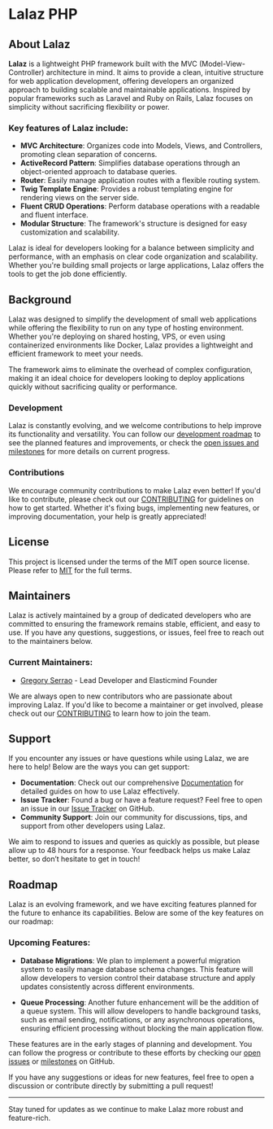 # Lalaz PHP

## About Lalaz

**Lalaz** is a lightweight PHP framework built with the MVC (Model-View-Controller) architecture in mind. It aims to provide a clean, intuitive structure for web application development, offering developers an organized approach to building scalable and maintainable applications. Inspired by popular frameworks such as Laravel and Ruby on Rails, Lalaz focuses on simplicity without sacrificing flexibility or power.

### Key features of Lalaz include:

- **MVC Architecture**: Organizes code into Models, Views, and Controllers, promoting clean separation of concerns.
- **ActiveRecord Pattern**: Simplifies database operations through an object-oriented approach to database queries.
- **Router**: Easily manage application routes with a flexible routing system.
- **Twig Template Engine**: Provides a robust templating engine for rendering views on the server side.
- **Fluent CRUD Operations**: Perform database operations with a readable and fluent interface.
- **Modular Structure**: The framework's structure is designed for easy customization and scalability.

Lalaz is ideal for developers looking for a balance between simplicity and performance, with an emphasis on clear code organization and scalability. Whether you're building small projects or large applications, Lalaz offers the tools to get the job done efficiently.

## Background

Lalaz was designed to simplify the development of small web applications while offering the flexibility to run on any type of hosting environment. Whether you're deploying on shared hosting, VPS, or even using containerized environments like Docker, Lalaz provides a lightweight and efficient framework to meet your needs. 

The framework aims to eliminate the overhead of complex configuration, making it an ideal choice for developers looking to deploy applications quickly without sacrificing quality or performance.

### Development

Lalaz is constantly evolving, and we welcome contributions to help improve its functionality and versatility. You can follow our [development roadmap](#) to see the planned features and improvements, or check the [open issues and milestones](#) for more details on current progress.

### Contributions

We encourage community contributions to make Lalaz even better! If you'd like to contribute, please check out our [CONTRIBUTING](./CONTRIBUTING.md) for guidelines on how to get started. Whether it's fixing bugs, implementing new features, or improving documentation, your help is greatly appreciated!

## License 

This project is licensed under the terms of the MIT open source license. Please refer to [MIT](./LICENSE) for the full terms.

## Maintainers

Lalaz is actively maintained by a group of dedicated developers who are committed to ensuring the framework remains stable, efficient, and easy to use. If you have any questions, suggestions, or issues, feel free to reach out to the maintainers below.

### Current Maintainers:

- [Gregory Serrao](https://github.com/gregperes) - Lead Developer and Elasticmind Founder

We are always open to new contributors who are passionate about improving Lalaz. If you'd like to become a maintainer or get involved, please check out our [CONTRIBUTING](./CONTRIBUTING.md) to learn how to join the team.

## Support

If you encounter any issues or have questions while using Lalaz, we are here to help! Below are the ways you can get support:

- **Documentation**: Check out our comprehensive [Documentation](#) for detailed guides on how to use Lalaz effectively.
- **Issue Tracker**: Found a bug or have a feature request? Feel free to open an issue in our [Issue Tracker](#) on GitHub.
- **Community Support**: Join our community for discussions, tips, and support from other developers using Lalaz.

We aim to respond to issues and queries as quickly as possible, but please allow up to 48 hours for a response. Your feedback helps us make Lalaz better, so don’t hesitate to get in touch!

## Roadmap

Lalaz is an evolving framework, and we have exciting features planned for the future to enhance its capabilities. Below are some of the key features on our roadmap:

### Upcoming Features:

- **Database Migrations**: We plan to implement a powerful migration system to easily manage database schema changes. This feature will allow developers to version control their database structure and apply updates consistently across different environments.
  
- **Queue Processing**: Another future enhancement will be the addition of a queue system. This will allow developers to handle background tasks, such as email sending, notifications, or any asynchronous operations, ensuring efficient processing without blocking the main application flow.

These features are in the early stages of planning and development. You can follow the progress or contribute to these efforts by checking our [open issues](#) or [milestones](#) on GitHub.

If you have any suggestions or ideas for new features, feel free to open a discussion or contribute directly by submitting a pull request!

---

Stay tuned for updates as we continue to make Lalaz more robust and feature-rich.
